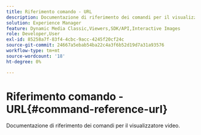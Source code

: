 ```yaml
---
title: Riferimento comando - URL
description: Documentazione di riferimento dei comandi per il visualizzatore video.
solution: Experience Manager
feature: Dynamic Media Classic,Viewers,SDK/API,Interactive Images
role: Developer,User
exl-id: 85258a7f-83f4-4cbc-9acc-4245f20cf24c
source-git-commit: 24667a5ebab54ba22c4a3f6b52d19d7a31a93576
workflow-type: tm+mt
source-wordcount: '18'
ht-degree: 0%

---
```


# Riferimento comando - URL{#command-reference-url}

Documentazione di riferimento dei comandi per il visualizzatore video.
